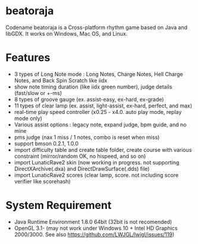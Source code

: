# beatoraja
Codename beatoraja is a Cross-platform rhythm game based on Java and libGDX.
It works on Windows, Mac OS, and Linux.

# Features
- 3 types of Long Note mode : Long Notes, Charge Notes, Hell Charge Notes, and Back Spin Scratch like iidx
- show note timing duration (like iidx green number), judge details (fast/slow or +-ms)
- 8 types of groove gauge (ex. assist-easy, ex-hard, ex-grade)
- 11 types of clear lamp (ex. assist, light-assist, ex-hard, perfect, and max)
- real-time play speed controller (x0.25 - x4.0. auto play mode, replay mode only)
- Various assist options : legacy note, expand judge, bpm guide, and no mine
- pms judge (nax 1 miss / 1 notes, combo is reset when miss)
- support bmson 0.2.1, 1.0.0
- import difficulty table and create table folder, create course with various constraint (mirror/random OK, no hispeed, and so on)
- import LunaticRave2 skin (now working in progress. not supporting DirectXArchive(.dxa) and DirectDrawSurface(.dds) file)
- import LunaticRave2 scores (clear lamp, score. not including score verifier like scorehash)

# System Requirement
- Java Runtime Environment 1.8.0 64bit (32bit is not recomended)
- OpenGL 3.1- (may not work under Windows 10 + Intel HD Graphics 2000/3000. See also https://github.com/LWJGL/lwjgl/issues/119)
